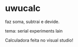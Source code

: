 # uwucalc

faz soma, subtrai e devide.

tema: serial experiments lain

Calculadora feita no visual studio!
